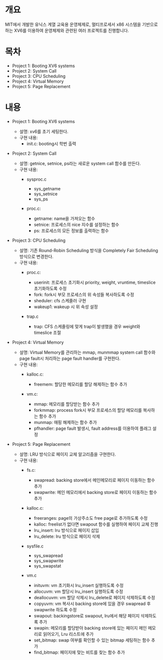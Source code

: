 # 개요
MIT에서 개발한 유닉스 계열 교육용 운영체제로, 멀티프로세서 x86 시스템을 기반으로 하는 XV6를 이용하여 운영체제와 관련된 여러 프로젝트를 진행합니다.

# 목차
- Project 1: Booting XV6 systems
- Project 2: System Call
- Project 3: CPU Scheduling
- Project 4: Virtual Memory
- Project 5: Page Replacement

# 내용
- Project 1: Booting XV6 systems
  - 설명: xv6를 초기 세팅한다.
  - 구현 내용:
    - init.c: booting시 학번 출력
    
- Project 2: System Call
  - 설명: getnice, setnice, ps라는 새로운 system call 함수를 만든다.
  - 구현 내용:
    - sysproc.c
      - sys_getname
      - sys_setnice
      - sys_ps
        
    - proc.c:
      - getname: name을 가져오는 함수
      - setnice: 프로세스의 nice 지수를 설정하는 함수
      - ps: 프로세스의 모든 정보를 출력하는 함수
    
- Project 3: CPU Scheduling
  - 설명: 기존 Round-Robin Scheduling 방식을 Completely Fair Scheduling 방식으로 변경한다.
  - 구현 내용:        
    - proc.c:
      - userinit: 프로세스 초기화시 priority, weight, vruntime, timeslice 초기화하도록 수정
      - fork: fork시 부모 프로세스의 위 속성들 복사하도록 수정
      - sheduler: cfs 스케줄러 구현
      - wakeup1: wakeup 시 위 속성 설정
        
    - trap.c
      - trap: CFS 스케줄링에 맞게 trap이 발생했을 경우 weight와 timeslice 조절
    
- Project 4: Virtual Memory
  - 설명: Virtual Memory를 관리하는 mmap, munmmap system call 함수와 page fault시 처리하는 page fault handler를 구현한다.
  - 구현 내용:
    - kalloc.c:
      - freemem: 할당한 메모리를 할당 해제하는 함수 추가
        
    - vm.c:
      - mmap: 메모리를 할당받는 함수 추가
      - forkmmap: process fork시 부모 프로세스의 할당 메모리를 복사하는 함수 추가
      - munmap: 매핑 해제하는 함수 추가
      - pfhandler: page fault 발생시, fault address를 이용하여 플래그 설정
    
- Project 5: Page Replacement
  - 설명: LRU 방식으로 페이지 교체 알고리즘을 구현한다.
  - 구현 내용:
     - fs.c:
       - swapread: backing store에서 메인메모리로 페이지 이동하는 함수 추가
       - swapwrite: 메인 메모리에서 backing store로 페이지 이동하는 함수 추가
         
    - kalloc.c:
      - freeranges: page의 가상주소도 free page로 추가하도록 수정
      - kalloc: freelist가 없다면 swapout 함수를 실행하여 페이지 교체 진행
      - lru_insert: lru 방식으로 페이지 삽입
      - lru_delete: lru 방식으로 페이지 삭제
        
    - sysfile.c
      - sys_swapread
      - sys_swapwrite
      - sys_swapstat
        
    - vm.c
      - inituvm: vm 초기화시 lru_insert 실행하도록 수정
      - allocuvm: vm 할당시 lru_insert 실행하도록 수정
      - deallocuvm: vm 할당 삭제시 lru_delete로 페이지 삭제하도록 수정
      - copyuvm: vm 복사시 backing store에 있을 경우 swapread 후 swapwrite 하도록 수정
      - swapout: backingstore로 swapout, lru에서 해당 페이지 삭제하도록 추가
      - swapin: 메모리를 할당받아 backing store에 있는 페이지 메인 메모리로 읽어오기, Lru 리스트에 추가
      - set_bitmap: swap 여부를 확인할 수 있는 bitmap 세팅하는 함수 추가
      - find_bitmap: 페이지에 맞는 비트를 찾는 함수 추가

